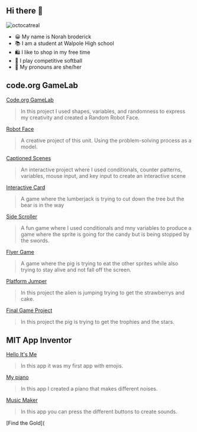 ## Hi there 👋
![octocatreal](https://github.com/norahbroderick/norahbroderick/assets/146837143/f323ffbf-814f-42d5-9c42-5ea3ec572a83)

- 😀 My name is Norah broderick
- 📚 I am a student at Walpole High school
- 🛍 I like to shop in my free time
- 🥎 I play competitive softball
- 👩 My pronouns are she/her

## code.org GameLab

[Code.org GameLab](https://studio.code.org/home)
> In this project I used shapes, variables, and randomness to express my creativity and created a Random Robot Face.

[Robot Face](https://studio.code.org/projects/gamelab/k0KA2f5BfzvIpybjynsNGNkw3b43Ou6uOCA46b0CDe8)
> A creative project of this unit. Using the problem-solving process as a model.

[Captioned Scenes](https://studio.code.org/projects/gamelab/Jjb4S08k_CvJo_Y66DWMAxFZtrweTI8BvjW15BIU0Zs)
>An interactive project where I used conditionals, counter patterns, variables, mouse input, and key input to create an interactive scene

[Interactive Card](https://studio.code.org/projects/gamelab/VUgv9hk7spzcsp6_7GI4HOncAF1WdefaNqHdBOPI4WA/view)
>A game where the lumberjack is trying to cut down the tree but the bear is in the way

[Side Scroller](https://studio.code.org/projects/gamelab/VgRWJpQ2KGBekNAlhivC816k3Njc50ayzj0N8gBi2QQ)
>A fun game where I used conditionals and mny variables to produce a game where the sprite is going for the candy but is being stopped by the swords.

[Flyer Game](https://studio.code.org/projects/gamelab/VhSQugdqMOiiSVgoo4fRzyG9sWFwapv3GeYIF3NgcKg)
>A game where the pig is trying to eat the other sprites while also trying to stay alive and not fall off the screen.

[Platform Jumper](https://studio.code.org/projects/gamelab/N73KkAdFF-w2K5i-zDfa9hNOck2ufrpTZ10h0H3AxtE)
>In this project the alien is jumping trying to get the strawberrys and cake.

[Final Game Project](https://studio.code.org/projects/gamelab/oSU5x_LJZeSqB_9Xn86q45W3n1a1UVWEZM-jwygBl9k)
> In this project the pig is trying to get the trophies and the stars.

## MIT App Inventor
[Hello It's Me](https://gallery.appinventor.mit.edu/?galleryid=6d67d5f3-3283-4d09-8087-c3b78c22d782)
> In this app it was my first app with emojis.

[My piano](https://gallery.appinventor.mit.edu/?galleryid=29fd8bfc-d569-4095-b2f0-7a38a9d96987)
> In this app I created a piano that makes different noises.

[Music Maker](https://gallery.appinventor.mit.edu/?galleryid=1287bc98-02ab-4f3e-8511-013020cb5d56)
> In this app you can press the different buttons to create sounds.

[Find the Gold](
